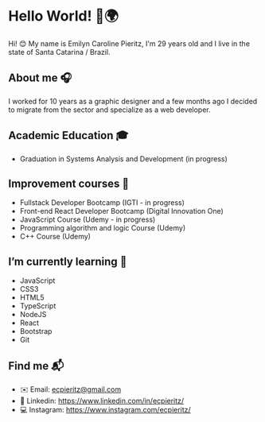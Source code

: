 # Hello World! 👋🌍

Hi! :blush: My name is Emilyn Caroline Pieritz, I'm 29 years old and I live in the state of Santa Catarina / Brazil. 

## About me 🎧
I worked for 10 years as a graphic designer and a few months ago I decided to migrate from the sector and specialize as a web developer.

## Academic Education :mortar_board:
- Graduation in Systems Analysis and Development (in progress)

## Improvement courses :blue_book:
- Fullstack Developer Bootcamp (IGTI - in progress)
- Front-end React Developer Bootcamp (Digital Innovation One)
- JavaScript Course (Udemy - in progress)
- Programming algorithm and logic Course (Udemy)
- C++ Course (Udemy)

## I’m currently learning :floppy_disk:
- JavaScript
- CSS3
- HTML5
- TypeScript
- NodeJS
- React
- Bootstrap
- Git 

## Find me :mailbox_with_mail:
- ✉️ Email: ecpieritz@gmail.com
- 💼 Linkedin: https://www.linkedin.com/in/ecpieritz/
- 💻 Instagram: https://www.instagram.com/ecpieritz/
